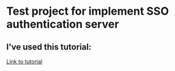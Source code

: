 # Test project for implement SSO authentication server

## I've used this tutorial:
[Link to tutorial](https://medium.com/@ichal.lechowicz/list/building-sso-server-based-on-spring-security-332b40f6c179)
